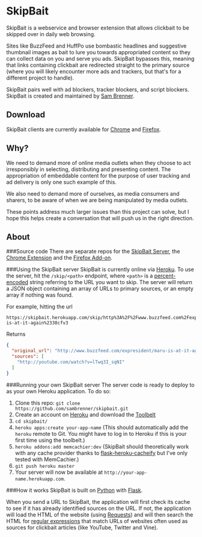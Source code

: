 SkipBait
=========

SkipBait is a webservice and browser extension that allows clickbait to be skipped over in daily web browsing.

Sites like BuzzFeed and HuffPo use bombastic headlines and suggestive thumbnail images as bait to lure you towards appropriated content so they can collect data on you and serve you ads. SkipBait bypasses this, meaning that links containing clickbait are redirected straight to the primary source (where you will likely encounter more ads and trackers, but that's for a different project to handle).

SkipBait pairs well with ad blockers, tracker blockers, and script blockers. SkipBait is created and maintained by [Sam Brenner](http://samjbrenner.com).

Download
---
SkipBait clients are currently available for [Chrome](https://github.com/sambrenner/skipbait-chrome#installing) and [Firefox](https://addons.mozilla.org/en-US/firefox/addon/skipbait/).

Why?
---
We need to demand more of online media outlets when they choose to act irresponsibly in selecting, distributing and presenting content. The appropriation of embeddable content for the purpose of user tracking and ad delivery is only one such example of this.

We also need to demand more of ourselves, as media consumers and sharers, to be aware of when we are being manipulated by media outlets.

These points address much larger issues than this project can solve, but I hope this helps create a conversation that will push us in the right direction.

About
---
###Source code
There are separate repos for the [SkipBait Server](https://github.com/sambrenner/skipbait), the [Chrome Extension](https://github.com/sambrenner/skipbait-chrome) and the [Firefox Add-on](https://github.com/sambrenner/skipbait-firefox).

###Using the SkipBait server
SkipBait is currently online via [Heroku](https://skipbait.herokuapp.com/). To use the server, hit the `/skip/<path>` endpoint, where `<path>` is a [percent-encoded](https://en.wikipedia.org/wiki/Percent-encoding) string referring to the URL you want to skip. The server will return a JSON object containing an array of URLs to primary sources, or an empty array if nothing was found.

For example, hitting the url

```
https://skipbait.herokuapp.com/skip/http%3A%2F%2Fwww.buzzfeed.com%2Fexpresident%2Fmaru-is-at-it-again%2330cfv3
```

Returns

```json
{
  "original_url": "http://www.buzzfeed.com/expresident/maru-is-at-it-again#30cfv3", 
  "sources": [
    "http://youtube.com/watch?v=lTwq3I_sqNI"
  ]
}
```

###Running your own SkipBait server
The server code is ready to deploy to as your own Heroku application. To do so:

1. Clone this repo: `git clone https://github.com/sambrenner/skipbait.git`
2. Create an account on [Heroku](http://heroku.com) and download the [Toolbelt](https://toolbelt.heroku.com/)
3. `cd skipbait/`
4. `heroku apps:create your-app-name` (This should automatically add the `heroku` remote to Git. You might have to log in to Heroku if this is your first time using the toolbelt.)
5. `heroku addons:add memcachier:dev` (SkipBait should theoretically work with any cache provider thanks to [flask-heroku-cacheify](https://github.com/rdegges/flask-heroku-cacheify) but I've only tested with MemCachier.)
6. `git push heroku master`
7. Your server will now be available at `http://your-app-name.herokuapp.com`.

###How it works
SkipBait is built on [Python](https://www.python.org/) with [Flask](http://flask.pocoo.org/).

When you send a URL to SkipBait, the application will first check its cache to see if it has already identified sources on the URL. If not, the application will load the HTML of the website (using [Requests](http://docs.python-requests.org/en/latest/)) and will then search the HTML for [regular expressions](https://en.wikipedia.org/wiki/Regular_expression) that match URLs of websites often used as sources for clickbait articles (like YouTube, Twitter and Vine).
